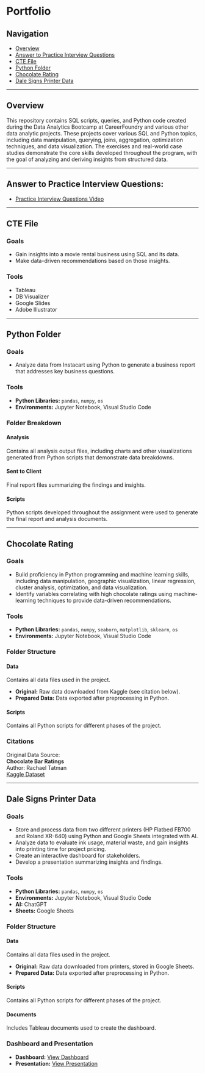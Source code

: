 # Portfolio  

## Navigation  
- [Overview](#overview)  
- [Answer to Practice Interview Questions](#answer-to-practice-interview-questions)  
- [CTE File](#cte-file)  
- [Python Folder](#python-folder)  
- [Chocolate Rating](#chocolate-rating)  
- [Dale Signs Printer Data](#dale-signs-printer-data)  

---

## Overview  
This repository contains SQL scripts, queries, and Python code created during the Data Analytics Bootcamp at CareerFoundry and various other data analytic projects. These projects cover various SQL and Python topics, including data manipulation, querying, joins, aggregation, optimization techniques, and data visualization. The exercises and real-world case studies demonstrate the core skills developed throughout the program, with the goal of analyzing and deriving insights from structured data.  

---

## Answer to Practice Interview Questions:  
- [Practice Interview Questions Video](https://vimeo.com/1014067805?share=copy#t=0)  

---

## CTE File  

### Goals  
- Gain insights into a movie rental business using SQL and its data.  
- Make data-driven recommendations based on those insights.  

### Tools  
- Tableau  
- DB Visualizer  
- Google Slides  
- Adobe Illustrator  

---

## Python Folder  

### Goals  
- Analyze data from Instacart using Python to generate a business report that addresses key business questions.  

### Tools   
- **Python Libraries:** `pandas`, `numpy`, `os`
- **Environments:** Jupyter Notebook, Visual Studio Code    

### Folder Breakdown  

#### Analysis  
Contains all analysis output files, including charts and other visualizations generated from Python scripts that demonstrate data breakdowns.  

#### Sent to Client  
Final report files summarizing the findings and insights.  

#### Scripts  
Python scripts developed throughout the assignment were used to generate the final report and analysis documents.  

---

## Chocolate Rating  

### Goals  
- Build proficiency in Python programming and machine learning skills, including data manipulation, geographic visualization, linear regression, cluster analysis, optimization, and data visualization.  
- Identify variables correlating with high chocolate ratings using machine-learning techniques to provide data-driven recommendations.  

### Tools  
- **Python Libraries:** `pandas`, `numpy`, `seaborn`, `matplotlib`, `sklearn`, `os`  
- **Environments:** Jupyter Notebook, Visual Studio Code  

### Folder Structure  

#### Data  
Contains all data files used in the project.  
- **Original:** Raw data downloaded from Kaggle (see citation below).  
- **Prepared Data:** Data exported after preprocessing in Python.  

#### Scripts  
Contains all Python scripts for different phases of the project.  

### Citations  
Original Data Source:  
**Chocolate Bar Ratings**  
Author: Rachael Tatman  
[Kaggle Dataset](https://www.kaggle.com/datasets/rtatman/chocolate-bar-ratings/data)  

---

## Dale Signs Printer Data  

### Goals  
- Store and process data from two different printers (HP Flatbed FB700 and Roland XR-640) using Python and Google Sheets integrated with AI.  
- Analyze data to evaluate ink usage, material waste, and gain insights into printing time for project pricing.  
- Create an interactive dashboard for stakeholders.  
- Develop a presentation summarizing insights and findings.  

### Tools  
- **Python Libraries:** `pandas`, `numpy`, `os`  
- **Environments:** Jupyter Notebook, Visual Studio Code  
- **AI:** ChatGPT  
- **Sheets:** Google Sheets  

### Folder Structure  

#### Data  
Contains all data files used in the project.  
- **Original:** Raw data downloaded from printers, stored in Google Sheets.  
- **Prepared Data:** Data exported after preprocessing in Python.  

#### Scripts  
Contains all Python scripts for different phases of the project.  

#### Documents  
Includes Tableau documents used to create the dashboard.  

### Dashboard and Presentation  
- **Dashboard:** [View Dashboard](https://public.tableau.com/views/DaleSignsDashboardFeb-Oct/Dashboard1?:language=en-US&:sid=&:redirect=auth&:display_count=n&:origin=viz_share_link)  
- **Presentation:** [View Presentation](https://public.tableau.com/views/DaleSignsDashboardFeb-OctPresentation/Feb-OctBreakdown?:language=en-US&:sid=&:redirect=auth&:display_count=n&:origin=viz_share_link)  

